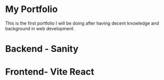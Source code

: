 # My Portfolio

This is the first portfolio I will be doing after having decent knowledge and background in web development.

# Backend - Sanity
# Frontend- Vite React
